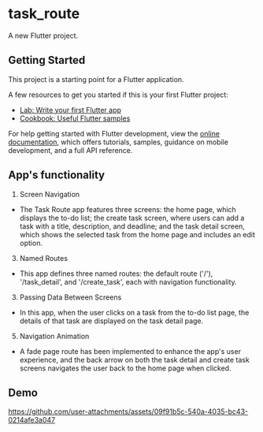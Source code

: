 # task_route

A new Flutter project.

## Getting Started

This project is a starting point for a Flutter application.

A few resources to get you started if this is your first Flutter project:

- [Lab: Write your first Flutter app](https://docs.flutter.dev/get-started/codelab)
- [Cookbook: Useful Flutter samples](https://docs.flutter.dev/cookbook)

For help getting started with Flutter development, view the
[online documentation](https://docs.flutter.dev/), which offers tutorials,
samples, guidance on mobile development, and a full API reference.

## App's functionality

1. Screen Navigation  
- The Task Route app features three screens: the home page, which displays the to-do list; the create task screen, where users can add a task with a title, description, and deadline; and the task detail screen, which shows the selected task from the home page and includes an edit option.

3. Named Routes 
- This app defines three named routes: the default route ('/'), '/task_detail', and '/create_task', each with navigation functionality.

3. Passing Data Between Screens
- In this app, when the user clicks on a task from the to-do list page, the details of that task are displayed on the task detail page.

5. Navigation Animation 
- A fade page route has been implemented to enhance the app's user experience, and the back arrow on both the task detail and create task screens navigates the user back to the home page when clicked.

## Demo
https://github.com/user-attachments/assets/09f91b5c-540a-4035-bc43-0214afe3a047





